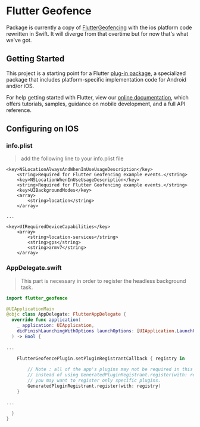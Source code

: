 # Flutter Geofence

Package is currently a copy of [FlutterGeofencing](https://github.com/bkonyi/FlutterGeofencing) with the ios platform code rewritten in Swift. It will diverge from that overtime but for now that's what we've got.


## Getting Started

This project is a starting point for a Flutter
[plug-in package](https://flutter.dev/developing-packages/),
a specialized package that includes platform-specific implementation code for
Android and/or iOS.

For help getting started with Flutter, view our 
[online documentation](https://flutter.dev/docs), which offers tutorials, 
samples, guidance on mobile development, and a full API reference.

## Configuring on IOS
### info.plist
>add the following line to your info.plist file
```
<key>NSLocationAlwaysAndWhenInUseUsageDescription</key>
	<string>Required for Flutter Geofencing example events.</string>
	<key>NSLocationWhenInUseUsageDescription</key>
	<string>Required for Flutter Geofencing example events.</string>
	<key>UIBackgroundModes</key>
	<array>
		<string>location</string>
	</array>

...

<key>UIRequiredDeviceCapabilities</key>
	<array>
		<string>location-services</string>
		<string>gps</string>
		<string>armv7</string>
	</array>
```
### AppDelegate.swift
> This part is necessary in order to register the headless background task.
```swift
import flutter_geofence

@UIApplicationMain
@objc class AppDelegate: FlutterAppDelegate {
  override func application(
    _ application: UIApplication,
    didFinishLaunchingWithOptions launchOptions: [UIApplication.LaunchOptionsKey: Any]?
  ) -> Bool {
    
...

    FlutterGeofencePlugin.setPluginRegistrantCallback { registry in
      
        // Note : all of the app's plugins may not be required in this context ;
        // instead of using GeneratedPluginRegistrant.register(with: registry),
        // you may want to register only specific plugins.
        GeneratedPluginRegistrant.register(with: registry)
    }
   
...

  }
}
```